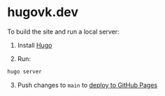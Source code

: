 # hugovk.dev

To build the site and run a local server:

1. Install [Hugo](https://gohugo.io/installation/)

2. Run:

```bash
hugo server
```

3. Push changes to `main` to
   [deploy to GitHub Pages](https://github.com/hugovk/hugovk.dev/actions/workflows/pages/pages-build-deployment)
